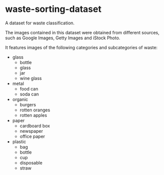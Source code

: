 # waste-sorting-dataset
A dataset for waste classification.


The images contained in this dataset were obtained from different sources, such as Google Images, Getty Images and iStock Photo. 

It features images of the following categories and subcategories of waste:

* glass 
  * bottle
  * glass
  * jar
  * wine glass
* metal
  * food can
  * soda can
* organic
  * burgers
  * rotten oranges
  * rotten apples
* paper
  * cardboard box
  * newspaper
  * office paper
* plastic
  * bag
  * bottle
  * cup
  * disposable
  * straw

